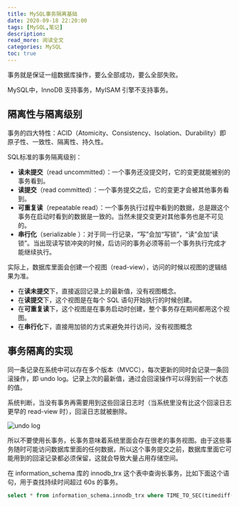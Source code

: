 ```yaml
---
title: MySQL事务隔离基础
date: 2020-09-18 22:20:00
tags: [MySQL,笔记]
description: 
read_more: 阅读全文
categories: MySQL
toc: true
---
```



事务就是保证一组数据库操作，要么全部成功，要么全部失败。

MySQL中，InnoDB 支持事务，MyISAM 引擎不支持事务。



## 隔离性与隔离级别

事务的四大特性：ACID（Atomicity、Consistency、Isolation、Durability）即原子性、一致性、隔离性、持久性。

<!-- more -->

SQL标准的事务隔离级别：

+ **读未提交**（read uncommitted）：一个事务还没提交时，它的变更就能被别的事务看到。
+ **读提交**（read committed）：一个事务提交之后，它的变更才会被其他事务看到。
+ **可重复读**（repeatable read）：一个事务执行过程中看到的数据，总是跟这个事务在启动时看到的数据是一致的。当然未提交变更对其他事务也是不可见的。
+ **串行化**（serializable ）：对于同一行记录，“写”会加“写锁”，“读”会加“读锁”。当出现读写锁冲突的时候，后访问的事务必须等前一个事务执行完成才能继续执行。

实际上，数据库里面会创建一个视图（read-view），访问的时候以视图的逻辑结果为准。

+ 在**读未提交**下，直接返回记录上的最新值，没有视图概念。
+ 在**读提交**下，这个视图是在每个 SQL 语句开始执行的时候创建。
+ 在**可重复读**下，这个视图是在事务启动时创建，整个事务存在期间都用这个视图。
+ 在**串行化**下，直接用加锁的方式来避免并行访问，没有视图概念



## 事务隔离的实现

同一条记录在系统中可以存在多个版本（MVCC），每次更新的同时会记录一条回滚操作，即 undo log。记录上次的最新值，通过会回滚操作可以得到前一个状态的值。

系统判断，当没有事务再需要用到这些回滚日志时（当系统里没有比这个回滚日志更早的 read-view 时），回滚日志就被删除。

![undo log](image-20200918220221784.png)

所以不要使用长事务，长事务意味着系统里面会存在很老的事务视图。由于这些事务随时可能访问数据库里面的任何数据，所以这个事务提交之前，数据库里面它可能用到的回滚记录都必须保留，这就会导致大量占用存储空间。

在 information_schema 库的 innodb_trx 这个表中查询长事务，比如下面这个语句，用于查找持续时间超过 60s 的事务。

```sql
select * from information_schema.innodb_trx where TIME_TO_SEC(timediff(now(),trx_started))>60
```

